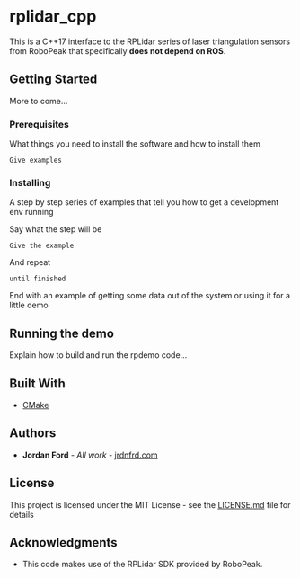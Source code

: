# rplidar_cpp

This is a C++17 interface to the RPLidar series of laser triangulation sensors from RoboPeak that specifically **does not depend on ROS**.

## Getting Started

More to come...


### Prerequisites

What things you need to install the software and how to install them

```
Give examples
```

### Installing

A step by step series of examples that tell you how to get a development env running

Say what the step will be

```
Give the example
```

And repeat

```
until finished
```

End with an example of getting some data out of the system or using it for a little demo

## Running the demo

Explain how to build and run the rpdemo code...

## Built With

* [CMake](https://cmake.org/)

## Authors

* **Jordan Ford** - *All work* - [jrdnfrd.com](http://jrdnfrd.com)

## License

This project is licensed under the MIT License - see the [LICENSE.md](LICENSE.md) file for details

## Acknowledgments

* This code makes use of the RPLidar SDK provided by RoboPeak.

